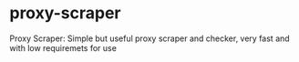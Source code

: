 # proxy-scraper
Proxy Scraper: Simple but useful proxy scraper and checker, very fast and with low requiremets for use

